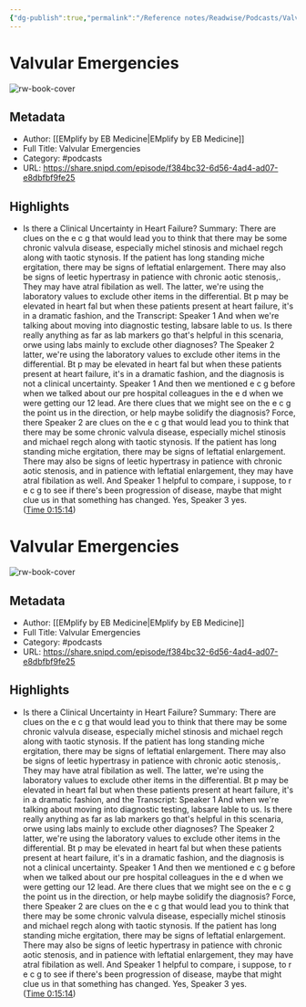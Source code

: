 ```yaml
---
{"dg-publish":true,"permalink":"/Reference notes/Readwise/Podcasts/Valvular Emergencies/"}
---
```


# Valvular Emergencies

![rw-book-cover](https://images.weserv.nl/?url=https%3A%2F%2Fassets.blubrry.com%2Fcoverart%2Forig%2F407395-1655210827.jpg&w=100&h=100)

## Metadata
- Author: [[EMplify by EB Medicine\|EMplify by EB Medicine]]
- Full Title: Valvular Emergencies
- Category: #podcasts
- URL: https://share.snipd.com/episode/f384bc32-6d56-4ad4-ad07-e8dbfbf9fe25

## Highlights
- Is there a Clinical Uncertainty in Heart Failure?
  Summary:
  There are clues on the e c g that would lead you to think that there may be some chronic valvula disease, especially michel stinosis and michael regch along with taotic stynosis. If the patient has long standing miche ergitation, there may be signs of leftatial enlargement. There may also be signs of leetic hypertrasy in patience with chronic aotic stenosis,. They may have atral fibilation as well. The latter, we're using the laboratory values to exclude other items in the differential. Bt p may be elevated in heart fal but when these patients present at heart failure, it's in a dramatic fashion, and the
  Transcript:
  Speaker 1
  And when we're talking about moving into diagnostic testing, labsare lable to us. Is there really anything as far as lab markers go that's helpful in this scenaria, orwe using labs mainly to exclude other diagnoses? The
  Speaker 2
  latter, we're using the laboratory values to exclude other items in the differential. Bt p may be elevated in heart fal but when these patients present at heart failure, it's in a dramatic fashion, and the diagnosis is not a clinical uncertainty.
  Speaker 1
  And then we mentioned e c g before when we talked about our pre hospital colleagues in the e d when we were getting our 12 lead. Are there clues that we might see on the e c g the point us in the direction, or help maybe solidify the diagnosis? Force, there
  Speaker 2
  are clues on the e c g that would lead you to think that there may be some chronic valvula disease, especially michel stinosis and michael regch along with taotic stynosis. If the patient has long standing miche ergitation, there may be signs of leftatial enlargement. There may also be signs of leetic hypertrasy in patience with chronic aotic stenosis, and in patience with leftatial enlargement, they may have atral fibilation as well. And
  Speaker 1
  helpful to compare, i suppose, to r e c g to see if there's been progression of disease, maybe that might clue us in that something has changed. Yes,
  Speaker 3
  yes. ([Time 0:15:14](https://share.snipd.com/snip/f14e1168-4d09-4317-be2b-fc132882a336))
# Valvular Emergencies

![rw-book-cover](https://readwise-assets.s3.amazonaws.com/static/images/article1.be68295a7e40.png)

## Metadata
- Author: [[EMplify by EB Medicine\|EMplify by EB Medicine]]
- Full Title: Valvular Emergencies
- Category: #podcasts
- URL: https://share.snipd.com/episode/f384bc32-6d56-4ad4-ad07-e8dbfbf9fe25

## Highlights
- Is there a Clinical Uncertainty in Heart Failure?
  Summary:
  There are clues on the e c g that would lead you to think that there may be some chronic valvula disease, especially michel stinosis and michael regch along with taotic stynosis. If the patient has long standing miche ergitation, there may be signs of leftatial enlargement. There may also be signs of leetic hypertrasy in patience with chronic aotic stenosis,. They may have atral fibilation as well. The latter, we're using the laboratory values to exclude other items in the differential. Bt p may be elevated in heart fal but when these patients present at heart failure, it's in a dramatic fashion, and the
  Transcript:
  Speaker 1
  And when we're talking about moving into diagnostic testing, labsare lable to us. Is there really anything as far as lab markers go that's helpful in this scenaria, orwe using labs mainly to exclude other diagnoses? The
  Speaker 2
  latter, we're using the laboratory values to exclude other items in the differential. Bt p may be elevated in heart fal but when these patients present at heart failure, it's in a dramatic fashion, and the diagnosis is not a clinical uncertainty.
  Speaker 1
  And then we mentioned e c g before when we talked about our pre hospital colleagues in the e d when we were getting our 12 lead. Are there clues that we might see on the e c g the point us in the direction, or help maybe solidify the diagnosis? Force, there
  Speaker 2
  are clues on the e c g that would lead you to think that there may be some chronic valvula disease, especially michel stinosis and michael regch along with taotic stynosis. If the patient has long standing miche ergitation, there may be signs of leftatial enlargement. There may also be signs of leetic hypertrasy in patience with chronic aotic stenosis, and in patience with leftatial enlargement, they may have atral fibilation as well. And
  Speaker 1
  helpful to compare, i suppose, to r e c g to see if there's been progression of disease, maybe that might clue us in that something has changed. Yes,
  Speaker 3
  yes. ([Time 0:15:14](https://share.snipd.com/snip/f14e1168-4d09-4317-be2b-fc132882a336))

